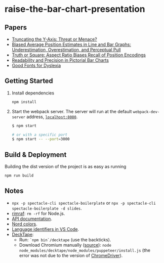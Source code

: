 # raise-the-bar-chart-presentation

## Papers

- [Truncating the Y-Axis: Threat or Menace?](https://visualthinking.psych.northwestern.edu/publications/CorrellTruncationInPress.pdf)
- [Biased Average Position Estimates in Line and Bar Graphs: Underestimation, Overestimation, and Perceptual Pull](https://visualthinking.psych.northwestern.edu/publications/XiongCejaBiasedPosition2020.pdf)
- [Truth or Square: Aspect Ratio Biases Recall of Position Encodings](https://visualthinking.psych.northwestern.edu/publications/CejaTruthSquare2021.pdf)
- [Readability and Precision in Pictorial Bar Charts](https://kosara.net/papers/2017/Skau-EuroVis-2017.pdf)
- [Good Fonts for Dyslexia](http://dyslexiahelp.umich.edu/sites/default/files/good_fonts_for_dyslexia_study.pdf)

## Getting Started

1. Install dependencies

   ```sh
   npm install
   ```

2. Start the webpack server. The server will run at the default `webpack-dev-server` address, [`localhost:8080`](http://localhost:8080).

   ```sh
   $ npm start

   # or with a specific port
   $ npm start -- --port=3000
   ```

## Build & Deployment

Building the dist version of the project is as easy as running

```sh
npm run build
```

## Notes

- `npx -p spectacle-cli spectacle-boilerplate` or `npx -p spectacle-cli spectacle-boilerplate -d slides`.
- [rimraf](https://github.com/isaacs/rimraf): `rm -rf` for Node.js.
- [API documentation](https://formidable.com/open-source/spectacle/docs/api-reference/).
- [Nord colors](https://www.nordtheme.com/docs/colors-and-palettes).
- [Language identifiers in VS Code](https://code.visualstudio.com/docs/languages/identifiers#_known-language-identifiers).
- [DeckTape](https://github.com/astefanutti/decktape):
  - Run: `` `npm bin`/decktape `` (use the backticks).
  - Download Chromium manually ([source](https://stackoverflow.com/a/60843949)): `node node_modules/decktape/node_modules/puppeteer/install.js` (the error was not due to the version of [ChromeDriver](https://chromedriver.chromium.org/)).
